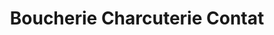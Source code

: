 ---
title: "Boucherie Charcuterie Contat"
url: /annemasse/boucherie-charcuterie-contat/
shop: boucherie
---